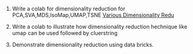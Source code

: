 1.  Write a colab for dimensionality reduction for PCA,SVA,MDS,IsoMap,UMAP,TSNE
    [Various Dimensionality Redu](https://github.com/SoungbinC/CMPE_255/blob/Assignment8/Dimensionality_reduction.ipynb)
2.  Write a colab to illustrate how dimensionality reduction hechnique like umap can be used followed by cluerstring

3.  Demonstrate dimensionality reduction using data bricks.
